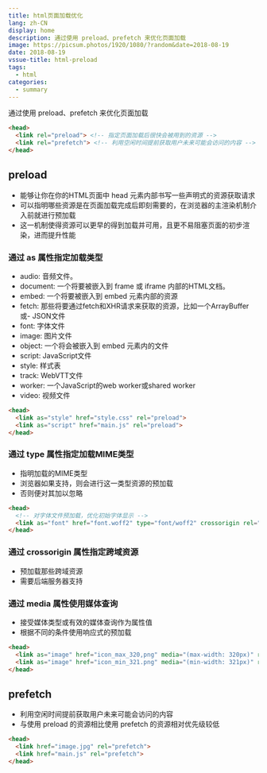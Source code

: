 ```yaml
---
title: html页面加载优化
lang: zh-CN
display: home
description: 通过使用 preload、prefetch 来优化页面加载
image: https://picsum.photos/1920/1080/?random&date=2018-08-19
date: 2018-08-19
vssue-title: html-preload
tags:
  - html
categories:
  - summary
--- 
```


通过使用 preload、prefetch 来优化页面加载

<!-- more -->

``` html
<head>
  <link rel="preload"> <!-- 指定页面加载后很快会被用到的资源 -->
  <link rel="prefetch"> <!-- 利用空闲时间提前获取用户未来可能会访问的内容 -->
</head>
```

## preload
- 能够让你在你的HTML页面中 head 元素内部书写一些声明式的资源获取请求
- 可以指明哪些资源是在页面加载完成后即刻需要的，在浏览器的主渲染机制介入前就进行预加载
- 这一机制使得资源可以更早的得到加载并可用，且更不易阻塞页面的初步渲染，进而提升性能

### 通过 as 属性指定加载类型
- audio: 音频文件。
- document: 一个将要被嵌入到 frame 或 iframe 内部的HTML文档。
- embed: 一个将要被嵌入到 embed 元素内部的资源
- fetch: 那些将要通过fetch和XHR请求来获取的资源，比如一个ArrayBuffer或- JSON文件
- font: 字体文件
- image: 图片文件
- object: 一个将会被嵌入到 embed 元素内的文件
- script: JavaScript文件
- style: 样式表
- track: WebVTT文件
- worker: 一个JavaScript的web worker或shared worker
- video: 视频文件
``` html
<head>
  <link as="style" href="style.css" rel="preload">
  <link as="script" href="main.js" rel="preload">
</head>
```

### 通过 type 属性指定加载MIME类型
- 指明加载的MIME类型
- 浏览器如果支持，则会进行这一类型资源的预加载
- 否则便对其加以忽略
``` html
<head>
  <!-- 对字体文件预加载，优化初始字体显示 -->
  <link as="font" href="font.woff2" type="font/woff2" crossorigin rel="preload">
</head>
```

### 通过 crossorigin 属性指定跨域资源
- 预加载那些跨域资源
- 需要后端服务器支持

### 通过 media 属性使用媒体查询
- 接受媒体类型或有效的媒体查询作为属性值
- 根据不同的条件使用响应式的预加载
``` html
<head>
  <link as="image" href="icon_max_320,png" media="(max-width: 320px)" rel="preload">
  <link as="image" href="icon_min_321.png" media="(min-width: 321px)" rel="preload">
</head>
```

## prefetch
- 利用空闲时间提前获取用户未来可能会访问的内容
- 与使用 preload 的资源相比使用 prefetch 的资源相对优先级较低
``` html
<head>
  <link href="image.jpg" rel="prefetch">
  <link href="main.js" rel="prefetch">
</head>
```